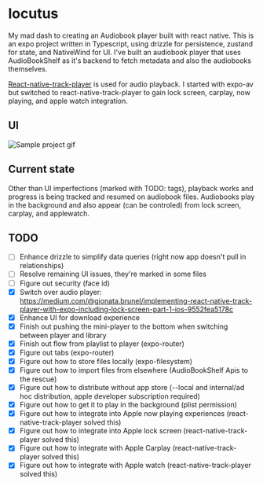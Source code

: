 # locutus

My mad dash to creating an Audiobook player built with react native. This is an expo project written in Typescript, using drizzle for persistence, zustand for state, and NativeWind for UI. I've built an audiobook player that uses AudioBookShelf as it's backend to fetch metadata and also the audiobooks themselves.

[React-native-track-player](https://rntp.dev) is used for audio playback. I started with expo-av but switched to react-native-track-player to gain lock screen, carplay, now playing, and apple watch integration.

## UI

![Sample project gif](demo.gif)

## Current state

Other than UI imperfections (marked with TODO: tags), playback works and progress is being tracked and resumed on audiobook files. Audiobooks play in the background and also appear (can be controled) from lock screen, carplay, and applewatch.

## TODO

* [ ] Enhance drizzle to simplify data queries (right now app doesn't pull in relationships)
* [ ] Resolve remaining UI issues, they're marked in some files
* [ ] Figure out security (face id)
* [X] Switch over audio player: <https://medium.com/@gionata.brunel/implementing-react-native-track-player-with-expo-including-lock-screen-part-1-ios-9552fea5178c>
* [X] Enhance UI for download experience
* [X] Finish out pushing the mini-player to the bottom when switching between player and library
* [X] Finish out flow from playlist to player (expo-router)
* [X] Figure out tabs (expo-router)
* [X] Figure out how to store files locally (expo-filesystem)
* [X] Figure out how to import files from elsewhere (AudioBookShelf Apis to the rescue)
* [X] Figure out how to distribute without app store (--local and internal/ad hoc distribution, apple developer subscription required)
* [X] Figure out how to get it to play in the background (plist permission)
* [X] Figure out how to integrate into Apple now playing experiences (react-native-track-player solved this)
* [X] Figure out how to integrate into Apple lock screen (react-native-track-player solved this)
* [X] Figure out how to integrate with Apple Carplay (react-native-track-player solved this)
* [X] Figure out how to integrate with Apple watch (react-native-track-player solved this)
